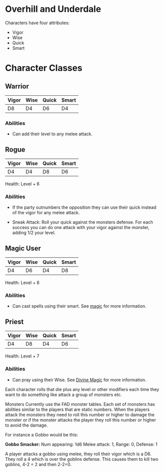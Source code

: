 # Overhill and Underdale

Characters have four attributes:

- Vigor
- Wise
- Quick
- Smart


# Character Classes

## Warrior

| Vigor | Wise | Quick | Smart |
|-------|------|-------|-------|
| D8    | D4   | D6    | D4    |


### Abilities

- Can add their level to any melee attack.

## Rogue
| Vigor | Wise | Quick | Smart |
|-------|------|-------|-------|
| D4    | D4   | D8    | D6    |

Health: Level + 6

### Abilities

- If the party outnumbers the opposition they can use their quick instead of the vigor for any melee attack.

- Sneak Attack: Roll your quick against the monsters defense. For each success you can do one attack with your vigor against the monster, adding 1/2 your level.  



## Magic User

| Vigor | Wise | Quick | Smart |
|-------|------|-------|-------|
| D4    | D6   | D4    | D8    |


Health: Level + 6

### Abilities
- Can cast spells using their smart. See [magic](magic#arcane-magic) for more information.


## Priest

| Vigor | Wise | Quick | Smart |
|-------|------|-------|-------|
| D4    | D8   | D4    | D6    |


Health: Level + 7

###  Abilities
- Can pray using their Wise. See [Divine Magic](magic#divine-magic) for more information.


Each character rolls that die plus any level or other modifiers each time they want to do something like attack a group of monsters etc. 

Monsters
Currently use the FAD monster tables. Each set of monsters has abilities similar to the players that are static numbers. When the players attack the monsters they need to roll this number or higher to damage the monster or if the monster attacks the player they roll this number or higher to avoid the damage.

For instance a Gobbo would be this:

**Gobbo Smacker:**
Num appearing: 1d6
Melee attack: 1, Range: 0, Defense: 1


A player attacks a gobbo using melee, they roll their vigor which is a D6. They roll a 4 which is over the goblins defense. This causes them to kill two goblins, 4-2 = 2 and then 2-2=0. 